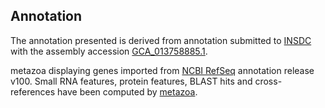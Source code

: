 **Annotation**
----------

The annotation presented is derived from annotation submitted to
[INSDC](http://www.insdc.org) with the assembly accession [GCA\_013758885.1](http://www.ebi.ac.uk/ena/data/view/GCA_013758885.1).

metazoa displaying genes imported from [NCBI RefSeq](https://www.ncbi.nlm.nih.gov/genome/annotation_euk/Anopheles_albimanus/100) annotation release v100.
Small RNA features, protein features, BLAST hits and cross-references have been
computed by [metazoa](https://metazoa.ensembl.org/info/genome/annotation/index.html).
